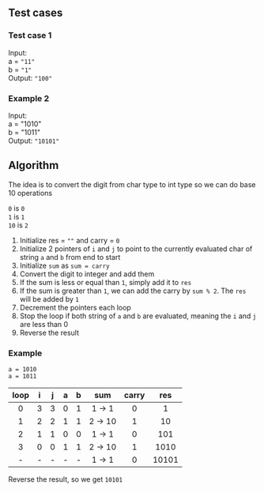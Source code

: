 ## Test cases

### Test case 1

Input: <br /> 
a = `"11"` <br /> 
b = `"1"` <br />
Output: `"100"` <br />

### Example 2

Input: <br /> 
a = "1010" <br /> 
b = "1011" <br />
Output: `"10101"` <br />

## Algorithm

The idea is to convert the digit from char type to int type so we can do base 10 operations

`0` is `0` <br />
`1` is `1` <br />
`10` is `2` <br />

1. Initialize res = `""` and carry = `0`
2. Initialize 2 pointers of `i` and `j` to point to the currently evaluated char of string `a` and `b` from end to start
3. Initialize `sum` as `sum = carry`
4. Convert the digit to integer and add them
5. If the sum is less or equal than `1`, simply add it to `res`
6. If the sum is greater than `1`, we can add the carry by `sum % 2`. The `res` will be added by `1`
7. Decrement the pointers each loop
8. Stop the loop if both string of `a` and `b` are evaluated, meaning the `i` and `j` are less than 0
9. Reverse the result

### Example
`a = 1010` <br />
`a = 1011` <br />

| loop | i | j | a | b | sum | carry | res |
| :---: | :---: | :---: | :---: | :---: | :---: | :---: | :---: |
| 0 | 3 | 3 | 0 | 1 | 1 -> 1 | 0 | 1 |
| 1 | 2 | 2 | 1 | 1 | 2 -> 10 | 1 | 10 |
| 2 | 1 | 1 | 0 | 0 | 1 -> 1 | 0 | 101 |
| 3 | 0 | 0 | 1 | 1 | 2 -> 10 | 1 | 1010 |
| - | - | - | - | - | 1 -> 1 | 0 | 10101 |

Reverse the result, so we get `10101`

